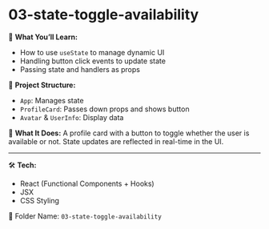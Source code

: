 # 03-state-toggle-availability

🎯 **What You’ll Learn:**
- How to use `useState` to manage dynamic UI
- Handling button click events to update state
- Passing state and handlers as props

🧱 **Project Structure:**
- `App`: Manages state
- `ProfileCard`: Passes down props and shows button
- `Avatar` & `UserInfo`: Display data

📸 **What It Does:**
A profile card with a button to toggle whether the user is available or not. State updates are reflected in real-time in the UI.

---

🛠 **Tech:**
- React (Functional Components + Hooks)
- JSX
- CSS Styling

📂 Folder Name: `03-state-toggle-availability`
